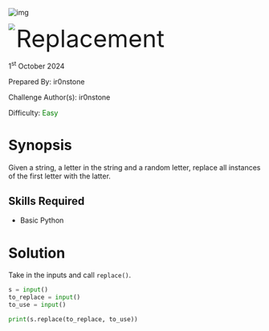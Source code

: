 ![img](../../../../../assets/htb.png)


<img src='../../../../../assets/logo.png' style='zoom: 80%;' align=left /> <font size='10'>Replacement</font>

1<sup>st</sup> October 2024

Prepared By: ir0nstone

Challenge Author(s): ir0nstone

Difficulty: <font color='green'>Easy</font>

# Synopsis
Given a string, a letter in the string and a random letter, replace all instances of the first letter with the latter.

## Skills Required
* Basic Python

# Solution
Take in the inputs and call `replace()`.

```py
s = input()
to_replace = input()
to_use = input()

print(s.replace(to_replace, to_use))
```